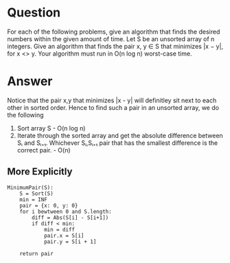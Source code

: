 # Question
For each of the following problems, give an algorithm that finds the desired numbers within the given amount of time. Let S be an unsorted array of n integers. Give an algorithm that finds the pair x, y ∈ S that minimizes |x − y|, for x <> y. Your algorithm must run in O(n log n) worst-case time.

# Answer
Notice that the pair x,y that minimizes |x - y| will definitley sit next to each other in sorted order. Hence to find such a pair in an unsorted array, we do the following

1. Sort array S - O(n log n)
2. Iterate through the sorted array and get the absolute difference between Sᵢ and Sᵢ₊₁. Whichever Sᵢ,Sᵢ₊₁ pair that has the smallest difference is the correct pair. - O(n)

## More Explicitly

```
MinimumPair(S):
    S = Sort(S)
    min = INF
    pair = {x: 0, y: 0}
    for i bewtween 0 and S.length:
        diff = Abs(S[i] - S[i+1])
        if diff < min:
            min = diff
            pair.x = S[i]
            pair.y = S[i + 1]

    return pair
```